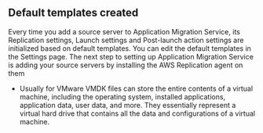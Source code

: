## Default templates created
Every time you add a source server to Application Migration Service, its Replication settings, Launch settings and Post-launch action settings are initialized based on default templates. You can edit the default templates in the Settings page.
The next step to setting up Application Migration Service is adding your source servers by installing the AWS Replication agent on them

- Usually for VMware VMDK files can store the entire contents of a virtual machine, including the operating system, installed applications, application data, user data, and more. They essentially represent a virtual hard drive that contains all the data and configurations of a virtual machine.
